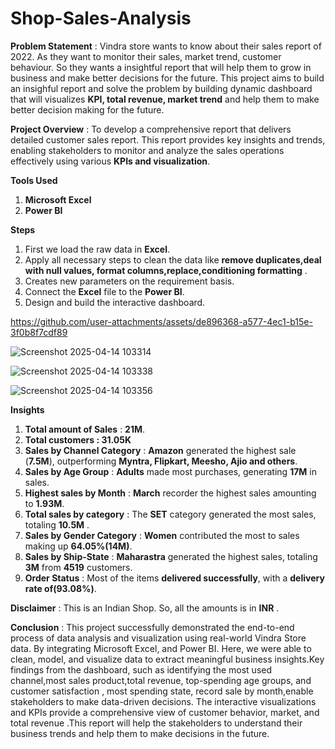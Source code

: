 # Shop-Sales-Analysis
**Problem Statement** : Vindra store wants to know about their sales report of 2022. As they want to monitor their sales, market trend, customer behaviour. So they wants a insightful report that will help them to grow in business and make better decisions for the future. This project aims to build an insighful report and solve the problem by building dynamic dashboard that will visualizes **KPI, total revenue, market trend** and help them to make better decision making for the future.

**Project Overview** : To develop a comprehensive report that delivers detailed customer sales report. This report provides key insights and trends, enabling stakeholders to monitor and analyze the sales operations effectively using various **KPIs and visualization**. 

**Tools Used** 
1. **Microsoft Excel**
2. **Power BI**

**Steps** 
1. First we load the raw data in **Excel**.
2. Apply all necessary steps to clean the data like **remove duplicates,deal with null values, format columns,replace,conditioning formatting** .
3. Creates new parameters on the requirement basis.
4. Connect the **Excel** file to the **Power BI**.
5. Design and build the interactive dashboard.



https://github.com/user-attachments/assets/de896368-a577-4ec1-b15e-3f0b8f7cdf89




![Screenshot 2025-04-14 103314](https://github.com/user-attachments/assets/538e3dae-172f-4885-b500-dfe10d9bcb2e)

![Screenshot 2025-04-14 103338](https://github.com/user-attachments/assets/8212b901-64bc-47f1-ba93-89ad87743852)


![Screenshot 2025-04-14 103356](https://github.com/user-attachments/assets/0f783c91-9013-4312-9361-90f1e3cbc081)



**Insights**
1. **Total amount of Sales** : **21M**.
2. **Total customers : 31.05K**
3. **Sales by Channel Category** : **Amazon** generated the highest sale (**7.5M**), outperforming **Myntra, Flipkart, Meesho, Ajio and others**.
4. **Sales by Age Group** : **Adults** made most purchases, generating **17M** in sales.
5. **Highest sales by Month** : **March** recorder the highest sales amounting to **1.93M**.
6. **Total sales by category** : The **SET** category generated the most sales, totaling **10.5M** .
7. **Sales by Gender Category** : **Women** contributed the most to sales making up **64.05%(14M)**.
8. **Sales by Ship-State** : **Maharastra** generated the highest sales, totaling **3M** from **4519** customers.
9. **Order Status** : Most of the items **delivered successfully**, with a **delivery rate of(93.08%)**.

**Disclaimer** : This is an Indian Shop. So, all the amounts is in **INR** .

**Conclusion** : 
This  project successfully demonstrated the end-to-end process of data analysis and visualization using real-world Vindra Store data. By integrating Microsoft Excel, and Power BI. Here, we were able to clean, model, and visualize data to extract meaningful business insights.Key findings from the dashboard, such as identifying the most used channel,most sales product,total revenue, top-spending age groups, and customer satisfaction , most spending state, record sale by month,enable stakeholders to make data-driven decisions. The interactive visualizations and KPIs provide a comprehensive view of customer behavior, market, and total revenue .This report will help the stakeholders to understand their business trends and help them to make decisions in the future.

